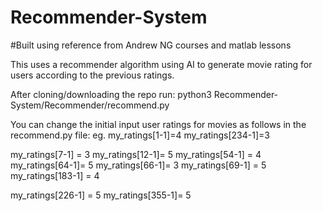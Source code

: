 # Recommender-System

#Built using reference from Andrew NG courses and matlab lessons

This uses a recommender algorithm using AI to generate movie rating for users according to the previous ratings.

After cloning/downloading the repo run: 
    python3 Recommender-System/Recommender/recommend.py

You can change the initial input user ratings for movies as follows in the recommend.py file:
eg.
  my_ratings[1-1]=4
  my_ratings[234-1]=3

  my_ratings[7-1] = 3
  my_ratings[12-1]= 5
  my_ratings[54-1] = 4
  my_ratings[64-1]= 5
  my_ratings[66-1]= 3
  my_ratings[69-1] = 5
  my_ratings[183-1] = 4

  my_ratings[226-1] = 5
  my_ratings[355-1]= 5

